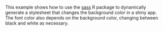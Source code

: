 This example shows how to use the [sass](https://github.com/rstudio/sass) R package to dynamically generate a stylesheet that changes the background color in a shiny app. The font color also depends on the background color, changing between black and white as necessary.
